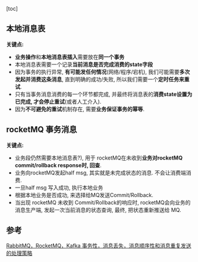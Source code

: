 [toc]

## 本地消息表

**关键点:**

- **业务操作**和**本地消息表插入**需要放在**同一个事务**
- 本地消息表需要一个记录**当前消息是否完成消费的state字段**
- 因为事务的执行异常, **有可能发任何情况**(网络/程序/宕机), 我们可能需要**多次发起并消费这条消息**, 直到明确的成功/失败, 所以我们需要一个**定时任务来重试**.
- 只有当事务消息消费的每一个环节都完成, 并最终将消息表的**消费state设置为已完成, 才会停止重试**(或者人工介入).
- 因为**不可避免的重试**机制存在, 需要**业务保证事务的幂等**.



## rocketMQ 事务消息

**关键点:**

- 业务段仍然需要本地消息表?), 用于 rocketMQ在未收到**业务对rocketMQ commit/rollback response时, 回查**.
- 业务向rocketMQ发起half msg, 其实就是未完成状态的消息. 不会让消费端消费.
- 一旦half msg 写入成功, 执行本地业务
- 根据本地业务是否成功, 来选择给MQ发送Commit/Rollback.
- 当出现 rocketMQ 未收到 Commit/Rollback的响应时, rocketMQ会向业务的消息生产端, 发起一次当前消息的状态查询, 最终, 把状态重新推送给 MQ.





## 参考

[RabbitMQ，RocketMQ，Kafka 事务性，消息丢失，消息顺序性和消息重复发送的处理策略 ](https://www.cnblogs.com/ricklz/p/15747565.html)

